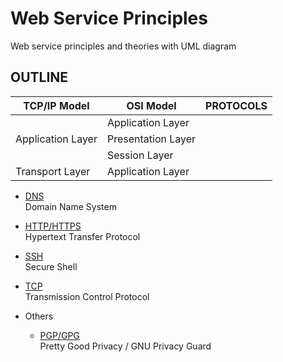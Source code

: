 Web Service Principles
======================

Web service principles and theories with UML diagram

OUTLINE
-------

<table>
    <thead>
        <tr>
            <th>TCP/IP Model</th>
            <th>OSI Model</th>
            <th>PROTOCOLS</th>
        </tr>
    </thead>
    <tbody>
        <tr>
            <td rowspan=3>Application Layer</td>
            <td>Application Layer</td>
            <td></td>
        </tr>
        <tr>
            <td>Presentation Layer</td>
            <td></td>
        </tr>
        <tr>
            <td>Session Layer</td>
            <td></td>
        </tr>
        <tr>
            <td>Transport Layer</td>
            <td>Application Layer</td>
            <td></td>
        </tr>
    </tbody>
</table>

- [DNS](dns)  
  Domain Name System
  
- [HTTP/HTTPS](http)  
  Hypertext Transfer Protocol
  
- [SSH](ssh)  
  Secure Shell

- [TCP](tcp)  
  Transmission Control Protocol 
  
- Others
  - [PGP/GPG](pgp)  
    Pretty Good Privacy / GNU Privacy Guard  
  

  


